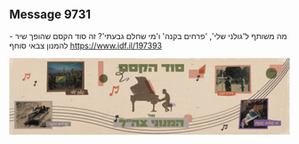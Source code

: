 ## Message 9731

מה משותף ל'גולני שלי', 'פרחים בקנה' ו'מי שחלם גבעתי'?
זה סוד הקסם שהופך שיר - להמנון צבאי סוחף
https://www.idf.il/197393

![Photo](./9731/9731_photo.jpg)
